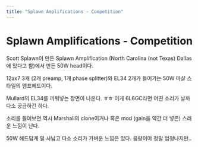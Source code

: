 ```yaml
---
title: "Splawn Amplifications - Competition"
---
```

# Splawn Amplifications - Competition

Scott Splawn이 만든 Splawn Amplification (North Carolina (not Texas) Dallas에 있다고 함)에서 만든 50W head이다.

12ax7 3개 (2개 preamp, 1개 phase splitter)와 EL34 2개가 들어가는 50W 마샬 스타일의 앰프헤드이다.

Mullard의 EL34를 끼워넣는 장면이 나온다. ㅎㅎ 이게 6L6GC라면 어떤 소리가 날까 다소 궁금하긴 하다.

소리를 들어보면 역시 Marshall의 clone이거나 혹은 mod (gain을 약간 더 넣은) 스러운 느낌이 난다.

50W 헤드답게 덜 사납고 다소 소리가 가벼운 느낌은 있다. 음량이야 정말 엄청나지만..



